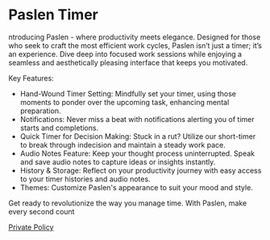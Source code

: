 # Paslen Timer

ntroducing Paslen - where productivity meets elegance. Designed for those who seek to craft the most efficient work cycles, Paslen isn’t just a timer; it’s an experience. Dive deep into focused work sessions while enjoying a seamless and aesthetically pleasing interface that keeps you motivated.

Key Features:

 - Hand-Wound Timer Setting: Mindfully set your timer, using those moments to ponder over the upcoming task, enhancing mental preparation.
 - Notifications: Never miss a beat with notifications alerting you of timer starts and completions.
 - Quick Timer for Decision Making: Stuck in a rut? Utilize our short-timer to break through indecision and maintain a steady work pace.
 - Audio Notes Feature: Keep your thought process uninterrupted. Speak and save audio notes to capture ideas or insights instantly.
 - History & Storage: Reflect on your productivity journey with easy access to your timer histories and audio notes.
 - Themes: Customize Paslen's appearance to suit your mood and style.

Get ready to revolutionize the way you manage time. With Paslen, make every second count

[Private Policy](Paslen_Policy.md)
